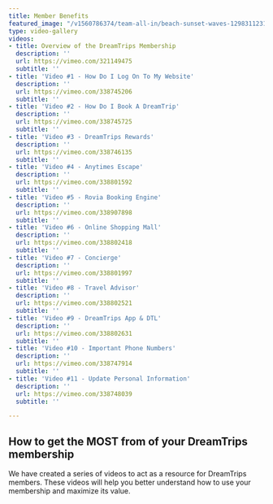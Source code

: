 ```yaml
---
title: Member Benefits
featured_image: "/v1560786374/team-all-in/beach-sunset-waves-12983112313102128.jpg"
type: video-gallery
videos:
- title: Overview of the DreamTrips Membership
  description: ''
  url: https://vimeo.com/321149475
  subtitle: ''
- title: 'Video #1 - How Do I Log On To My Website'
  description: ''
  url: https://vimeo.com/338745206
  subtitle: ''
- title: 'Video #2 - How Do I Book A DreamTrip'
  description: ''
  url: https://vimeo.com/338745725
  subtitle: ''
- title: 'Video #3 - DreamTrips Rewards'
  description: ''
  url: https://vimeo.com/338746135
  subtitle: ''
- title: 'Video #4 - Anytimes Escape'
  description: ''
  url: https://vimeo.com/338801592
  subtitle: ''
- title: 'Video #5 - Rovia Booking Engine'
  description: ''
  url: https://vimeo.com/338907898
  subtitle: ''
- title: 'Video #6 - Online Shopping Mall'
  description: ''
  url: https://vimeo.com/338802418
  subtitle: ''
- title: 'Video #7 - Concierge'
  description: ''
  url: https://vimeo.com/338801997
  subtitle: ''
- title: 'Video #8 - Travel Advisor'
  description: ''
  url: https://vimeo.com/338802521
  subtitle: ''
- title: 'Video #9 - DreamTrips App & DTL'
  description: ''
  url: https://vimeo.com/338802631
  subtitle: ''
- title: 'Video #10 - Important Phone Numbers'
  description: ''
  url: https://vimeo.com/338747914
  subtitle: ''
- title: 'Video #11 - Update Personal Information'
  description: ''
  url: https://vimeo.com/338748039
  subtitle: ''

---
```

## How to get the MOST from of your DreamTrips membership

We have created a series of videos to act as a resource for DreamTrips members. These videos will help you better understand how to use your membership and maximize its value.